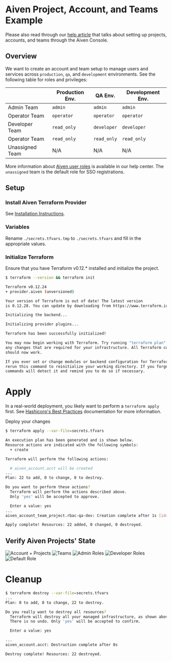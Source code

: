 # Aiven Project, Account, and Teams Example

Please also read through our [help article](https://help.aiven.io/en/articles/3504926-account-management-in-console) that talks about setting up projects, accounts, and teams through the Aiven Console.

## Overview

We want to create an account and team setup to manage users and services
across `production`, `qa`, and `development` environments. See the
following table for roles and privileges:

|                 | Production Env. | QA Env.     | Development Env. |
| --------------- | --------------- | ----------- | ---------------- |
| Admin Team      | `admin`         | `admin`     | `admin`          |
| Operator Team   | `operator`      | `operator`  | `operator`       |
| Developer Team  | `read_only`     | `developer` | `developer`      |
| Operator Team   | `read_only`     | `read_only` | `read_only`      |
| Unassigned Team | N/A             | N/A         | N/A              |

More information about [Aiven user roles](https://help.aiven.io/en/articles/923754-project-member-privileges) is available in our help center. The `unassigned` team is the default role for SSO registrations.

## Setup

### Install Aiven Terraform Provider

See [Installation Instructions](https://github.com/aiven/terraform-provider-aiven#installation).

### Variables

Rename `./secrets.tfvars.tmp` to `./secrets.tfvars` and fill in the appropriate values.

### Initialize Terraform

Ensure that you have Terraform v0.12.\* installed and initialize the project.

```sh
$ terraform --version && terraform init

Terraform v0.12.24
+ provider.aiven (unversioned)

Your version of Terraform is out of date! The latest version
is 0.12.28. You can update by downloading from https://www.terraform.io/downloads.html

Initializing the backend...

Initializing provider plugins...

Terraform has been successfully initialized!

You may now begin working with Terraform. Try running "terraform plan" to see
any changes that are required for your infrastructure. All Terraform commands
should now work.

If you ever set or change modules or backend configuration for Terraform,
rerun this command to reinitialize your working directory. If you forget, other
commands will detect it and remind you to do so if necessary.
```

# Apply

In a real-world deployment, you likely want to perform a `terraform apply` first. See [Hashicorp's Best Practices](https://www.terraform.io/docs/cloud/guides/recommended-practices/index.html) documentation for more information.

Deploy your changes

```sh
$ terraform apply --var-file=secrets.tfvars

An execution plan has been generated and is shown below.
Resource actions are indicated with the following symbols:
  + create

Terraform will perform the following actions:

  # aiven_account.acct will be created
...
Plan: 22 to add, 0 to change, 0 to destroy.

Do you want to perform these actions?
  Terraform will perform the actions described above.
  Only 'yes' will be accepted to approve.

  Enter a value: yes
...
aiven_account_team_project.rbac-qa-dev: Creation complete after 1s [id=a2d33b4d2ece/at2d33b4607c5/demo-tech-qa]

Apply complete! Resources: 22 added, 0 changed, 0 destroyed.
```

## Verify Aiven Projects' State

![Account + Projects](assets/accounts_modal.png)
![Teams](assets/teams.png)
![Admin Roles](assets/admin_rbac.png)
![Developer Roles](assets/dev_rbac.png)
![Default Role](assets/unassigned_rbac.png)

# Cleanup

```sh
$ terraform destroy --var-file=secrets.tfvars
...
Plan: 0 to add, 0 to change, 22 to destroy.

Do you really want to destroy all resources?
  Terraform will destroy all your managed infrastructure, as shown above.
  There is no undo. Only 'yes' will be accepted to confirm.

  Enter a value: yes

...
aiven_account.acct: Destruction complete after 0s

Destroy complete! Resources: 22 destroyed.
```
